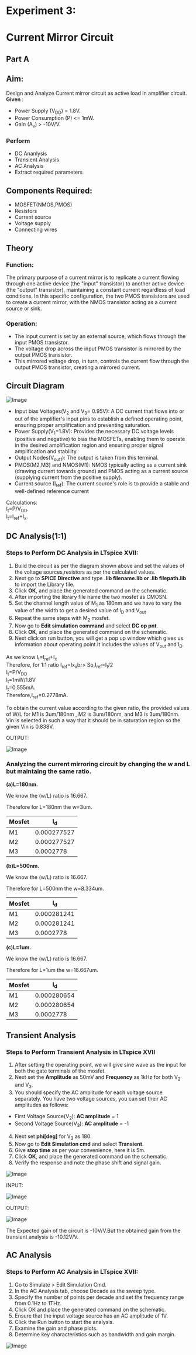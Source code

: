 # Experiment 3:
# Current Mirror Circuit
## Part A
## Aim:
 Design and Analyze Current mirror circuit as active load in amplifier circuit.
**Given** :
- Power Supply (V<sub>DD</sub>) = 1.8V.
- Power Consumption (P) <= 1mW. 
- Gain (A<sub>v</sub>) > -10V/V.

### Perform
- DC Ananlysis
- Transient Analysis
- AC Analysis
- Extract required parameters

## Components Required:
- MOSFET(NMOS,PMOS)
- Resistors
- Current source
- Voltage supply
- Connecting wires

## Theory
### Function:
The primary purpose of a current mirror is to replicate a current flowing through one active device (the "input" transistor) to another active device (the "output" transistor), maintaining a constant current regardless of load conditions.
In this specific configuration, the two PMOS transistors are used to create a current mirror, with the NMOS transistor acting as a current source or sink. 
### Operation:
- The input current is set by an external source, which flows through the input PMOS transistor. 
- The voltage drop across the input PMOS transistor is mirrored by the output PMOS transistor. 
- This mirrored voltage drop, in turn, controls the current flow through the output PMOS transistor, creating a mirrored current.

## Circuit Diagram

![Image](https://github.com/user-attachments/assets/f5bd39e0-d8e9-46bd-954a-145ff21f8ad8)

- Input bias Voltages(V<sub>2</sub> and V<sub>3</sub>= 0.95V): A DC current that flows into or out of the amplifier's input pins to establish a defined operating point, ensuring proper amplification and preventing saturation. 
- Power Supply(V<sub>1</sub>=1.8V): Provides the necessary DC voltage levels (positive and negative) to bias the MOSFETs, enabling them to operate in the desired amplification region and ensuring proper signal amplification and stability.
- Output Nodes(V<sub>out1</sub>): The output is taken from this terminal.
- PMOS(M2,M3) and NMOS(M1): NMOS typically acting as a current sink (drawing current towards ground) and PMOS acting as a current source (supplying current from the positive supply). 
- Current source (I<sub>ref</sub>): The current source's role is to provide a stable and well-defined reference current

Calculations:<br>
I<sub>t</sub>=P/V<sub>DD</sub>.<br>
I<sub>t</sub>=I<sub>ref</sub>+I<sub>x</sub>.<br>

## DC Analysis(1:1)

### Steps to Perform DC Analysis in LTspice XVII:
1. Build the circuit as per the diagram shown above and set the values of the voltage sources,resistors as per the calculated values.
2. Next go to **SPICE Directive** and type **.lib filename.lib or .lib filepath.lib** to import the Library file.
3. Click **OK**, and place the generated command on the schematic.
4. After importing the library file name the two mosfet as CMOSN.
5. Set the channel length value of M<sub>1</sub> as 180nm and  we have to vary the value of the width to get a desired value of I<sub>D</sub> and V<sub>out</sub>
6. Repeat the same steps with M<sub>2</sub> mosfet.
7. Now go to **Edit simulation command** and select **DC op pnt**.
8. Click **OK**, and place the generated command on the schematic.
9. Next click on run button, you will get a pop up window which gives us information about operating point.It includes the values of V<sub>out</sub> and I<sub>D</sub>.

As we know I<sub>t</sub>=I<sub>ref</sub>+I<sub>x</sub><br>
Therefore, for 1:1 ratio I<sub>ref</sub>=Ix<sub>x</sub>br>
So,I<sub>ref</sub>=I<sub>t</sub>/2<br>
I<sub>t</sub>=P/V<sub>DD</sub><br>
I<sub>t</sub>=1mW/1.8V<br>
I<sub>t</sub>=0.555mA.<br>
Therefore,I<sub>ref</sub>=0.2778mA.<br>

To obtain the current value according to the given ratio, the provided values of W/L for M1 is 3um/180nm , M2 is 3um/180nm, and M3 is 3um/180nm.<br>
Vin is selected in such a way that it should be in saturation region so the given Vin is 0.838V.<br>

OUTPUT:

![Image](https://github.com/user-attachments/assets/a41e51b1-a35c-475c-854d-16af4a2f0c67)

### Analyzing the current mirroring circuit by changing the w and L but maintaing the same ratio.

**(a)L=180nm.**

We know the (w/L) ratio is 16.667.

Therefore for L=180nm the w=3um.

|Mosfet     |  I<sub>d</sub>                 | 
|-----------|---------------------|
|  M1       |   0.000277527       |             
|  M2       |   0.000277527       |         
|  M3       |   0.0002778         |             

**(b)L=500nm.**

We know the (w/L) ratio is 16.667.

Therefore for L=500nm the w=8.334um.

|Mosfet     |  I<sub>d</sub>                  |  
|-----------|-----------------------|
|  M1       |   0.000281241         |             
|  M2       |   0.000281241         |             
|  M3       |   0.0002778           |             

**(c)L=1um.**

We know the (w/L) ratio is 16.667.

Therefore for L=1um the w=16.667um.


|Mosfet     |  I<sub>d</sub>                   | 
|-----------|-----------------------|
|  M1       |   0.000280654         |             
|  M2       |   0.000280654         |             
|  M3       |   0.0002778           |             

## Transient Analysis

### Steps to Perform Transient Analysis in LTspice XVII
1. After setting the operating point, we will give sine wave as the input for both the gate terminals of the mosfet.
2. Next set the **Amplitude** as 50mV and **Frequency** as 1kHz for both V<sub>2</sub> and V<sub>3</sub>.
3. You should specify the AC amplitude for each voltage source separately. You have two voltage sources, you can set their AC amplitudes as follows:
 - First Voltage Source(V<sub>2</sub>): **AC amplitude** = 1
 - Second Voltage Source(V<sub>3</sub>): **AC amplitude** = -1
4. Next set **phi[deg]** for V<sub>3</sub> as 180.
5. Now go to **Edit Simulation cmd** and select **Transient**.
6. Give **stop time** as per your convenience, here it is 5m.
7. Click **OK**, and place the generated command on the schematic.
8. Verify the response and note the phase shift and signal gain.


![Image](https://github.com/user-attachments/assets/4a440a69-f0b9-46cb-ab46-74ac451959a9)

INPUT:

![Image](https://github.com/user-attachments/assets/c62f9169-72ab-4ef2-843d-e601be447097)

OUTPUT:

![Image](https://github.com/user-attachments/assets/6041cebc-b8d6-4d4c-9611-35583355ceef)

The Expected gain of the circuit is -10V/V.But the obtained gain from the transient analysis is -10.12V/V.

## AC Analysis

### Steps to Perform AC Analysis in LTspice XVII:

1. Go to Simulate > Edit Simulation Cmd.
2. In the AC Analysis tab, choose Decade as the sweep type.
3. Specify the number of points per decade and set the frequency range from 0.1Hz to 1THz.
4. Click OK and place the generated command on the schematic.
5. Ensure that the input voltage source has an AC amplitude of 1V.
6. Click the Run button to start the analysis.
7. Examine the gain and phase plots.
8. Determine key characteristics such as bandwidth and gain margin.

 
![Image](https://github.com/user-attachments/assets/34f2279c-0fd6-4b1c-90f6-f3d95a0443d6)









